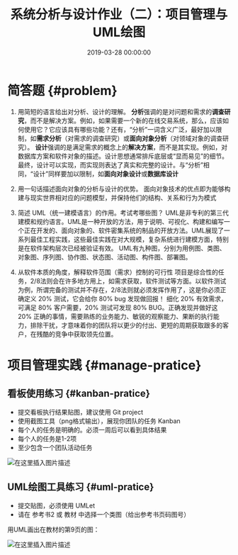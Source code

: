 ﻿---
layout: post
title: 系统分析与设计作业（二）：项目管理与UML绘图
date: 2019-03-28 00:00:00
categories: 
- SAD-系统分析与设计
tags: 
- 系统分析与设计
- UML
description: 项目管理与UML绘图。
---



# 简答题  {#problem}
1. 用简短的语言给出对分析、设计的理解。
**分析**强调的是对问题和需求的**调查研究**，而不是解决方案。例如，如果需要一个新的在线交易系统，那么，应该如何使用它？它应该具有哪些功能？还有，“分析”一词含义广泛，最好加以限制，如**需求分析**（对需求的调查研究）或**面向对象分析**（对领域对象的调查研究）。
**设计**强调的是满足需求的概念上的**解决方案**，而不是其实现。例如，对数据库方案和软件对象的描述。设计思想通常排斥底层或“显而易见”的细节。最终，设计可以实现，而实现则表达了真实和完整的设计。与“分析”相同，“设计”同样要加以限制，如**面向对象设计**或**数据库设计**


2. 用一句话描述面向对象的分析与设计的优势。
面向对象技术的优点即为能够构建与现实世界相对应的问题模型，并保持他们的结构、关系和行为为模式

3. 简述 UML（统一建模语言）的作用。考试考哪些图？
UML是非专利的第三代建模和规约语言。UML是一种开放的方法，用于说明、可视化、构建和编写一个正在开发的、面向对象的、软件密集系统的制品的开放方法。UML展现了一系列最佳工程实践，这些最佳实践在对大规模，复杂系统进行建模方面，特别是在软件架构层次已经被验证有效。
UML有九种图，分别为用例图、类图、对象图、序列图、协作图、状态图、活动图、构件图、部署图。

4. 从软件本质的角度，解释软件范围（需求）控制的可行性
项目是综合性的任务，2/8法则会在许多地方用上，如需求获取，软件测试等方面。以软件测试为例，所谓完备的测试并不存在，2/8法则就必须发挥作用了，这是你必须正确定义 20% 测试，它会给你 80% bug 发现做回报！
细化 20% 有效需求，可满足 80% 客户需要，20% 测试可发现 80% BUG。正确发现并做好这 20% 正确的事情，需要熟练的业务能力、敏锐的观察能力、果断的执行能力，排除干扰，才意味着你的团队将以更少的付出、更短的周期获取跟多的客户，在残酷的竞争中获取领先位置。


# 项目管理实践  {#manage-pratice}
## 看板使用练习  {#kanban-pratice}
- 提交看板执行结果贴图，建议使用 Git project
- 使用截图工具（png格式输出），展现你团队的任务 Kanban
- 每个人的任务是明确的。必须一周后可以看到具体结果
- 每个人的任务是1-2项
- 至少包含一个团队活动任务

![在这里插入图片描述](https://raw.githubusercontent.com/watchcat2k/watchcat2k.github.io/master/styles/images/blogImage/2019-03/2019-03-28-2.png)

## UML绘图工具练习  {#uml-pratice}
- 提交贴图，必须使用 UMLet
- 请在 参考书2 或 教材 中选择一个类图（给出参考书页码图号）

用UML画出在教材的第9页的图：

![在这里插入图片描述](https://raw.githubusercontent.com/watchcat2k/watchcat2k.github.io/master/styles/images/blogImage/2019-03/2019-03-28-1.png)
